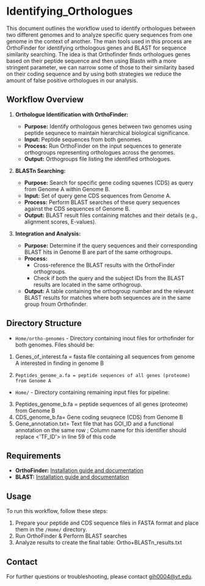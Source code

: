 # Identifying_Orthologues

This document outlines the workflow used to identify orthologues between two different genomes and to analyze specific query sequences from one genome in the context of another. The main tools used in this process are OrthoFinder for identifying orthologous genes and BLAST for sequence similarity searching. The idea is that Orthofinder finds orthologues genes based on their peptide sequence and then using Blastn with a more stringent parameter, we can narrow some of those to their similarity based on their coding sequence and by using both strategies we reduce the amount of false positive orthologues in our analysis. 

## Workflow Overview

1. **Orthologue Identification with OrthoFinder:**
   - **Purpose:** Identify orthologous genes between two genomes using peptide sequnece to maintain hierarchical biological significance.
   - **Input:** Peptide sequences from both genomes.
   - **Process:** Run OrthoFinder on the input sequences to generate orthogroups representing orthologues across the genomes.
   - **Output:** Orthogroups file listing the identified orthologues.

2. **BLASTn Searching:**
   - **Purpose:** Search for specific gene coding squenes (CDS) as query from Genome A within Genome B.
   - **Input:** Set of query gene CDS sequences from Genome A.
   - **Process:** Perform BLAST searches of these query sequences against the CDS sequences of Genome B.
   - **Output:** BLAST result files containing matches and their details (e.g., alignment scores, E-values).

3. **Integration and Analysis:**
   - **Purpose:** Determine if the query sequences and their corresponding BLAST hits in Genome B are part of the same orthogroups.
   - **Process:** 
       - Cross-reference the BLAST results with the OrthoFinder orthogroups.
       - Check if both the query and the subject IDs from the BLAST results are located in the same orthogroup.
   - **Output:** A table containing the orthogroup number and the relevant BLAST results for matches where both sequences are in the same group froum Orthofinder.

## Directory Structure

- `Home/ortho-genomes` - Directory containing inout files for orthofinder for both genomes. Files should be:
1.   Genes_of_interest.fa = fasta file containing all sequences from genome A interested in finding in genome B
2.     Peptides_genome_a.fa = peptide sequences of all genes (proteome) from Genome A
- `Home/` - Directory containing remaining input files for pipeline: 
3.  Peptides_genome_b.fa = peptide sequences of all genes (proteome) from Genome B
4.  CDS_genome_b.fa= Gene coding seuqnece (CDS) from Genome B
5.  Gene_annotation.txt=  Text file that has GOI_ID and a functional annotation on the same row ; Column name for this identifier should replace <'TF_ID'> in line 59 of this code  



## Requirements

- **OrthoFinder:** [Installation guide and documentation](https://github.com/davidemms/OrthoFinder)
- **BLAST:** [Installation guide and documentation](https://blast.ncbi.nlm.nih.gov/Blast.cgi)

## Usage

To run this workflow, follow these steps:

1. Prepare your peptide and CDS sequence files in FASTA format and place them in the `/Home/` directory.
2. Run OrthoFinder & Perform BLAST searches
4. Analyze results to create the final table: Ortho+BLASTn_results.txt 

## Contact

For further questions or troubleshooting, please contact gih0004@vt.edu.

